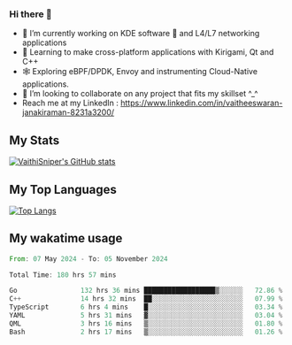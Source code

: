 ### Hi there 👋

- 🔭 I’m currently working on KDE software 💓 and L4/L7 networking applications 
- 📖 Learning to make cross-platform applications with Kirigami, Qt and C++
- 🕸️ Exploring eBPF/DPDK, Envoy and instrumenting Cloud-Native applications. 
- 👯 I’m looking to collaborate on any project that fits my skillset ^_^
- Reach me at my LinkedIn : https://www.linkedin.com/in/vaitheeswaran-janakiraman-8231a3200/

## My Stats
[![VaithiSniper's GitHub stats](https://github-readme-stats.vercel.app/api?username=VaithiSniper&hide=stars&theme=radical)](https://github.com/anuraghazra/github-readme-stats)

## My Top Languages

[![Top Langs](https://github-readme-stats.vercel.app/api/top-langs/?username=VaithiSniper&layout=compact)](https://github.com/anuraghazra/github-readme-stats)

## My wakatime usage

<!--START_SECTION:waka-->

```rust
From: 07 May 2024 - To: 05 November 2024

Total Time: 180 hrs 57 mins

Go                132 hrs 36 mins ██████████████████▒░░░░░░   72.86 %
C++               14 hrs 32 mins  ██░░░░░░░░░░░░░░░░░░░░░░░   07.99 %
TypeScript        6 hrs 4 mins    █░░░░░░░░░░░░░░░░░░░░░░░░   03.34 %
YAML              5 hrs 31 mins   ▓░░░░░░░░░░░░░░░░░░░░░░░░   03.04 %
QML               3 hrs 16 mins   ▒░░░░░░░░░░░░░░░░░░░░░░░░   01.80 %
Bash              2 hrs 17 mins   ▒░░░░░░░░░░░░░░░░░░░░░░░░   01.26 %
```

<!--END_SECTION:waka-->
